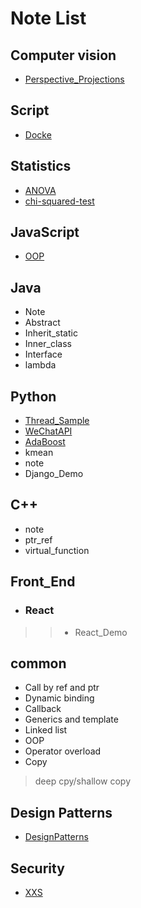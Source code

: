 # Note List

## Computer vision
- [Perspective_Projections](https://github.com/dryadd44651/Note/tree/master/Computer_vision/Perspective_Projections)
## Script
- [Docke](https://github.com/dryadd44651/Note/blob/master/Docker)
## Statistics
- [ANOVA](https://github.com/dryadd44651/Note/tree/master/Statistics/ANOVA)
- [chi-squared-test](https://github.com/dryadd44651/Note/tree/master/Statistics/chi-squared-test)
## JavaScript
- [OOP](https://github.com/dryadd44651/Note/blob/master/JavaScript/JS_OOP.pdf)
## Java
- Note
- Abstract
- Inherit_static
- Inner_class
- Interface
- lambda
## Python
- [Thread_Sample](https://github.com/dryadd44651/Note/tree/master/Python/Thread_Sample)
- [WeChatAPI](https://github.com/dryadd44651/Note/tree/master/Python/WeChatAPI)
- [AdaBoost](https://github.com/dryadd44651/PythonAda)
- kmean
- note
- Django_Demo
## C++
- note
- ptr_ref
- virtual_function
## Front_End
- ### React
>>- React_Demo
## common
- Call by ref and ptr
- Dynamic binding
- Callback
- Generics and template
- Linked list
- OOP
- Operator overload
- Copy
> deep cpy/shallow copy
## Design Patterns
- [DesignPatterns](https://github.com/dryadd44651/Note/tree/master/DesignPatterns)
## Security
- [XXS](https://github.com/dryadd44651/Note/blob/master/Security/xxs.md)




